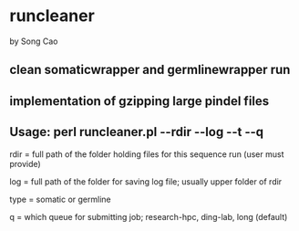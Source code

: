 # runcleaner

by Song Cao 

## clean somaticwrapper and germlinewrapper run

## implementation of  gzipping large pindel files ##


## Usage: perl runcleaner.pl  --rdir --log --t --q 


rdir = full path of the folder holding files for this sequence run (user must provide)

log = full path of the folder for saving log file; usually upper folder of rdir

type = somatic or germline

q = which queue for submitting job; research-hpc, ding-lab, long (default)




